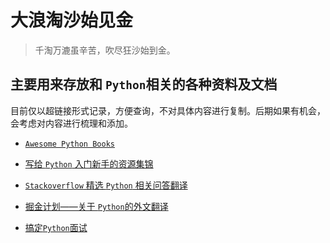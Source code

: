 # 大浪淘沙始见金

> 千淘万漉虽辛苦，吹尽狂沙始到金。

## 主要用来存放和 `Python`相关的各种资料及文档

目前仅以超链接形式记录，方便查询，不对具体内容进行复制。后期如果有机会，会考虑对内容进行梳理和添加。

- [`Awesome Python Books`](https://github.com/Junnplus/awesome-python-books/blob/master/README-ZH_CN.md)

- [写给 `Python` 入门新手的资源集锦](https://github.com/imoyao/FindGoldinSand/blob/master/Storage_Ocean/for_who_new_to_Python.md)

- [`Stackoverflow` 精选 `Python` 相关问答翻译](https://github.com/imoyao/FindGoldinSand/blob/master/Storage_Ocean/stackoverflow_Python_Q%26A_2_zhcn.md)

- [掘金计划——关于 `Python`的外文翻译](https://github.com/imoyao/FindGoldinSand/blob/master/Storage_Ocean/gold_miner.md)

- [搞定`Python`面试](https://github.com/imoyao/FindGoldinSand/blob/master/Storage_Ocean/interview_of_Python.md)
